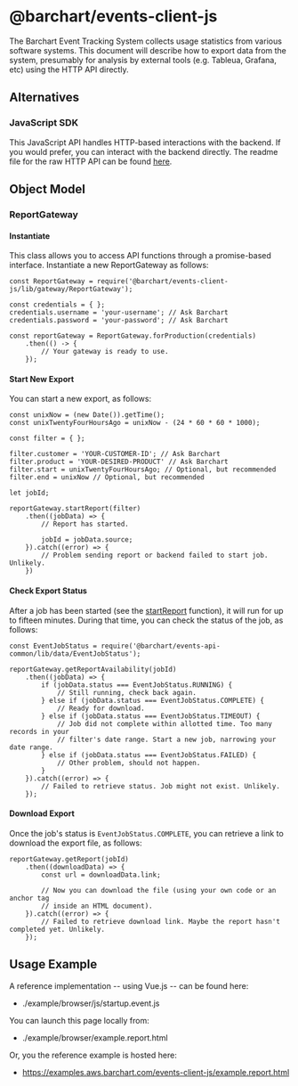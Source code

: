 # @barchart/events-client-js

The Barchart Event Tracking System collects usage statistics from various software systems. This document will describe how to export data from the system, presumably for analysis by external tools (e.g. Tableua, Grafana, etc) using the HTTP API directly.

## Alternatives

### JavaScript SDK

This JavaScript API handles HTTP-based interactions with the backend. If you would prefer, you can interact with the backend directly. The readme file for the raw HTTP API can be found [here](https://github.com/barchart/events-client-js/blob/master/README_API.md).

## Object Model

### ReportGateway

#### Instantiate

This class allows you to access API functions through a promise-based interface. Instantiate a new ReportGateway as follows:

~~~~
const ReportGateway = require('@barchart/events-client-js/lib/gateway/ReportGateway');

const credentials = { };
credentials.username = 'your-username'; // Ask Barchart
credentials.password = 'your-password'; // Ask Barchart

const reportGateway = ReportGateway.forProduction(credentials)
	.then(() -> {
		// Your gateway is ready to use.
	});
~~~~

#### Start New Export

You can start a new export, as follows:

~~~~
const unixNow = (new Date()).getTime();
const unixTwentyFourHoursAgo = unixNow - (24 * 60 * 60 * 1000);

const filter = { };

filter.customer = 'YOUR-CUSTOMER-ID'; // Ask Barchart
filter.product = 'YOUR-DESIRED-PRODUCT' // Ask Barchart
filter.start = unixTwentyFourHoursAgo; // Optional, but recommended
filter.end = unixNow // Optional, but recommended

let jobId;

reportGateway.startReport(filter)
	.then((jobData) => {
		// Report has started.

		jobId = jobData.source;
	}).catch((error) => {
		// Problem sending report or backend failed to start job. Unlikely.
	})
~~~~

#### Check Export Status

After a job has been started (see the [startReport](#start-new-export) function), it will run for up to fifteen minutes. During that time, you can check the status of the job, as follows:

~~~~
const EventJobStatus = require('@barchart/events-api-common/lib/data/EventJobStatus');

reportGateway.getReportAvailability(jobId)
	.then((jobData) => {
		if (jobData.status === EventJobStatus.RUNNING) {
			// Still running, check back again.
		} else if (jobData.status === EventJobStatus.COMPLETE) {
			// Ready for download.
		} else if (jobData.status === EventJobStatus.TIMEOUT) {
			// Job did not complete within allotted time. Too many records in your
			// filter's date range. Start a new job, narrowing your date range.
		} else if (jobData.status === EventJobStatus.FAILED) {
			// Other problem, should not happen.
		}
	}).catch((error) => {
		// Failed to retrieve status. Job might not exist. Unlikely.
	});
~~~~

#### Download Export

Once the job's status is `EventJobStatus.COMPLETE`, you can retrieve a link to download the export file, as follows:

~~~~
reportGateway.getReport(jobId)
	.then((downloadData) => {
		const url = downloadData.link;

		// Now you can download the file (using your own code or an anchor tag
		// inside an HTML document).
	}).catch((error) => {
		// Failed to retrieve download link. Maybe the report hasn't completed yet. Unlikely.
	});
~~~~

## Usage Example

A reference implementation -- using Vue.js -- can be found here:

* ./example/browser/js/startup.event.js

You can launch this page locally from:

* ./example/browser/example.report.html

Or, you the reference example is hosted here:

* https://examples.aws.barchart.com/events-client-js/example.report.html




